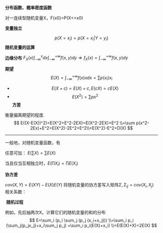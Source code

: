 
**分布函数、概率密度函数**

对一连续型随机变量X，F(x0)=P(X<=x0)

**变量独立**

$$
p(X=x_i)=p(X=x_i|Y=y_i)
$$
**随机变量的运算**



**边缘分布**
$F_X(x)\int_{-\infty}^{x}dx\int_{-\infty}^{+\infty}f(x,y)dy\Rightarrow f_X(x)=\int_{-\infty}^{+\infty}f(x,y)dy$

**期望**
$$
E(X)=\int_{-\infty}^{+\infty}f(x)xdx=\sum p(x_i)x_i
$$

- $$E(X+c)=E(X)+c,E(cX)=cE(X)$$
- $$E(X^2)=\sum p x^2 $$
**方差**

衡量偏离期望的程度.
$$
E((X-E(X))^2)=E(X^2+E^2-2EX)=E(X^2-2EX)+E^2
\\=\sum p(x^2-2Ex)+E^2=E(X^2)-2E^2+E^2\\=E(X^2)-E^2=D(X)
$$

---

一般地，对随机变量函数，有

任意可加：
$E(\sum X)=\sum E(X)$


当且仅当互相独立时，$E(\prod X_i)=\prod E(X_i)$

**协方差**

$cov(X,Y)=E(XY)-E(X)E(Y)$
将随机变量的协方差写入矩阵$\Sigma,\Sigma_{ij}=cov(X_i,X_j)$
相关系数：

​
**随机过程**

例如，先后抽两次X。计算它们的随机变量的和的分布
$$
E=\sum_i (p_i \sum_j (p_j (x_i+x_j)))
\\=\sum_i p_i (\sum_j{p_jx_j}+x_i\sum_j p_j)
=\sum_i p_i(E(X)+x_i)
\\=E(E(X)+X)=2E(X)
$$